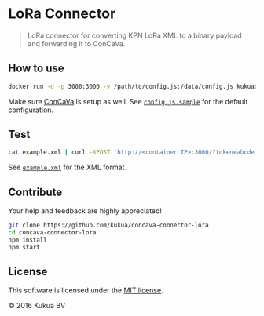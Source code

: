 # LoRa Connector

> LoRa connector for converting KPN LoRa XML to a binary payload and forwarding it to ConCaVa.

## How to use

```bash
docker run -d -p 3000:3000 -v /path/to/config.js:/data/config.js kukuadev/concava-connector-lora
```

Make sure [ConCaVa](https://github.com/kukua/concava) is setup as well.
See [`config.js.sample`](https://github.com/kukua/concava-connector-lora/tree/master/config.js.sample) for the default configuration.

## Test

```bash
cat example.xml | curl -XPOST 'http://<container IP>:3000/?token=abcdef0123456789abcdef0123456789' -H 'Content-Type: text/xml' --data @-
```

See [`example.xml`](https://github.com/kukua/concava-connector-lora/tree/master/example.xml) for the XML format.

## Contribute

Your help and feedback are highly appreciated!

```bash
git clone https://github.com/kukua/concava-connector-lora
cd concava-connector-lora
npm install
npm start
```

## License

This software is licensed under the [MIT license](https://github.com/kukua/concava-connector-spul/blob/master/LICENSE).

© 2016 Kukua BV

